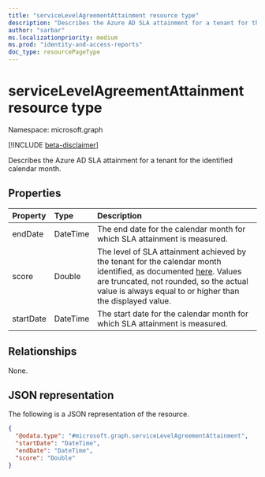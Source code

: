 ```yaml
---
title: "serviceLevelAgreementAttainment resource type"
description: "Describes the Azure AD SLA attainment for a tenant for the identified calendar month."
author: "sarbar"
ms.localizationpriority: medium
ms.prod: "identity-and-access-reports"
doc_type: resourcePageType
---
```


# serviceLevelAgreementAttainment resource type

Namespace: microsoft.graph

[!INCLUDE [beta-disclaimer](../../includes/beta-disclaimer.md)]

Describes the Azure AD SLA attainment for a tenant for the identified calendar month.

## Properties
|Property|Type|Description|
|:---|:---|:---|
|endDate|DateTime|The end date for the calendar month for which SLA attainment is measured.|
|score|Double|The level of SLA attainment achieved by the tenant for the calendar month identified, as documented [here](../../azure/active-directory/reports-monitoring/reference-azure-ad-sla-performance). Values are truncated, not rounded, so the actual value is always equal to or higher than the displayed value.|
|startDate|DateTime|The start date for the calendar month for which SLA attainment is measured.|

## Relationships
None.

## JSON representation
The following is a JSON representation of the resource.
<!-- {
  "blockType": "resource",
  "@odata.type": "microsoft.graph.serviceLevelAgreementAttainment"
}
-->
``` json
{
  "@odata.type": "#microsoft.graph.serviceLevelAgreementAttainment",
  "startDate": "DateTime",
  "endDate": "DateTime",
  "score": "Double"
}
```

